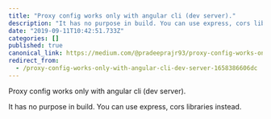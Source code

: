 ```yaml
---
title: "Proxy config works only with angular cli (dev server)."
description: "It has no purpose in build. You can use express, cors libraries instead."
date: "2019-09-11T10:42:51.733Z"
categories: []
published: true
canonical_link: https://medium.com/@pradeeprajr93/proxy-config-works-only-with-angular-cli-dev-server-1658386606dc
redirect_from:
  - /proxy-config-works-only-with-angular-cli-dev-server-1658386606dc
---
```


Proxy config works only with angular cli (dev server).

It has no purpose in build. You can use express, cors libraries instead.
